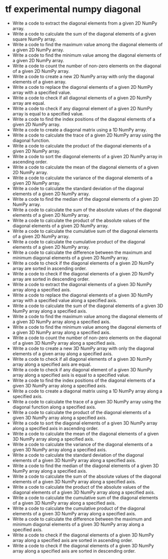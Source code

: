 # tf experimental numpy diagonal

- Write a code to extract the diagonal elements from a given 2D NumPy array.
- Write a code to calculate the sum of the diagonal elements of a given square NumPy array.
- Write a code to find the maximum value among the diagonal elements of a given 2D NumPy array.
- Write a code to find the minimum value among the diagonal elements of a given 2D NumPy array.
- Write a code to count the number of non-zero elements on the diagonal of a given 2D NumPy array.
- Write a code to create a new 2D NumPy array with only the diagonal elements of a given array.
- Write a code to replace the diagonal elements of a given 2D NumPy array with a specified value.
- Write a code to check if all diagonal elements of a given 2D NumPy array are equal.
- Write a code to check if any diagonal element of a given 2D NumPy array is equal to a specified value.
- Write a code to find the index positions of the diagonal elements of a given 2D NumPy array.
- Write a code to create a diagonal matrix using a 1D NumPy array.
- Write a code to calculate the trace of a given 2D NumPy array using the diagonal function.
- Write a code to calculate the product of the diagonal elements of a given 2D NumPy array.
- Write a code to sort the diagonal elements of a given 2D NumPy array in ascending order.
- Write a code to calculate the mean of the diagonal elements of a given 2D NumPy array.
- Write a code to calculate the variance of the diagonal elements of a given 2D NumPy array.
- Write a code to calculate the standard deviation of the diagonal elements of a given 2D NumPy array.
- Write a code to find the median of the diagonal elements of a given 2D NumPy array.
- Write a code to calculate the sum of the absolute values of the diagonal elements of a given 2D NumPy array.
- Write a code to calculate the product of the absolute values of the diagonal elements of a given 2D NumPy array.
- Write a code to calculate the cumulative sum of the diagonal elements of a given 2D NumPy array.
- Write a code to calculate the cumulative product of the diagonal elements of a given 2D NumPy array.
- Write a code to calculate the difference between the maximum and minimum diagonal elements of a given 2D NumPy array.
- Write a code to check if the diagonal elements of a given 2D NumPy array are sorted in ascending order.
- Write a code to check if the diagonal elements of a given 2D NumPy array are sorted in descending order.
- Write a code to extract the diagonal elements of a given 3D NumPy array along a specified axis.
- Write a code to replace the diagonal elements of a given 3D NumPy array with a specified value along a specified axis.
- Write a code to calculate the sum of the diagonal elements of a given 3D NumPy array along a specified axis.
- Write a code to find the maximum value among the diagonal elements of a given 3D NumPy array along a specified axis.
- Write a code to find the minimum value among the diagonal elements of a given 3D NumPy array along a specified axis.
- Write a code to count the number of non-zero elements on the diagonal of a given 3D NumPy array along a specified axis.
- Write a code to create a new 3D NumPy array with only the diagonal elements of a given array along a specified axis.
- Write a code to check if all diagonal elements of a given 3D NumPy array along a specified axis are equal.
- Write a code to check if any diagonal element of a given 3D NumPy array along a specified axis is equal to a specified value.
- Write a code to find the index positions of the diagonal elements of a given 3D NumPy array along a specified axis.
- Write a code to create a diagonal matrix using a 1D NumPy array along a specified axis.
- Write a code to calculate the trace of a given 3D NumPy array using the diagonal function along a specified axis.
- Write a code to calculate the product of the diagonal elements of a given 3D NumPy array along a specified axis.
- Write a code to sort the diagonal elements of a given 3D NumPy array along a specified axis in ascending order.
- Write a code to calculate the mean of the diagonal elements of a given 3D NumPy array along a specified axis.
- Write a code to calculate the variance of the diagonal elements of a given 3D NumPy array along a specified axis.
- Write a code to calculate the standard deviation of the diagonal elements of a given 3D NumPy array along a specified axis.
- Write a code to find the median of the diagonal elements of a given 3D NumPy array along a specified axis.
- Write a code to calculate the sum of the absolute values of the diagonal elements of a given 3D NumPy array along a specified axis.
- Write a code to calculate the product of the absolute values of the diagonal elements of a given 3D NumPy array along a specified axis.
- Write a code to calculate the cumulative sum of the diagonal elements of a given 3D NumPy array along a specified axis.
- Write a code to calculate the cumulative product of the diagonal elements of a given 3D NumPy array along a specified axis.
- Write a code to calculate the difference between the maximum and minimum diagonal elements of a given 3D NumPy array along a specified axis.
- Write a code to check if the diagonal elements of a given 3D NumPy array along a specified axis are sorted in ascending order.
- Write a code to check if the diagonal elements of a given 3D NumPy array along a specified axis are sorted in descending order.